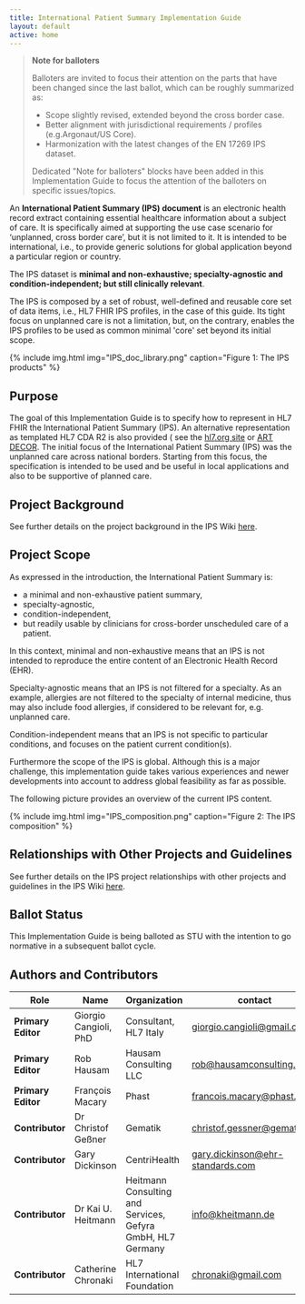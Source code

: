 ```yaml
---
title: International Patient Summary Implementation Guide
layout: default
active: home
---
```

<!-- 
### Jekyll Site Variables

These are the site variables defined [here](http://wiki.hl7.org/index.php?title=IG_Publisher_Documentation#Jekyll):

- IG Business version specification (defined in ig.json)- {% raw %}{{site.data.fhir.ig.version}} {% endraw %} = {{site.data.fhir.ig.version}}

- IG status (defined in ig.xml)- {% raw %}{{site.data.fhir.ig.status}} {% endraw %} = {{site.data.fhir.ig.status}}

- Whether is experimental IG (defined in ig.xml) - {% raw %}{{site.data.fhir.ig.experimental}} {% endraw %} = {{site.data.fhir.ig.experimental}}

- IG Publisher name (defined in ig.xml) - {% raw %}{{site.data.fhir.ig.publisher}} {% endraw %} = {{site.data.fhir.ig.publisher}}

- dependency url - e.g. "uscore" : Base url of a dependency implementation Guide (defined in ig.json) -  {% raw %} {{site.data.fhir.uscore}} {% endraw %}= {{site.data.fhir.uscore}}

- igName : Title of the implementation Guide (defined in ig.xml) -  {% raw %} {{site.data.fhir.igName}} {% endraw %}= {{site.data.fhir.igName}}

- path : path to the main FHIR specification (defined in ig.json)-  {% raw %} {{site.data.fhir.path}} {% endraw %}= {{site.data.fhir.path}}

- canonical : canonical path to this specification (defined in ig.json)-  {% raw %} {{site.data.fhir.canonical}} {% endraw %} = {{site.data.fhir.canonical}}

- errorCount : number of errors in the build file (not including HTML validation errors) -  {% raw %} {{site.data.fhir.errorCount}} {% endraw %} = {{site.data.fhir.errorCount}}

- version : version of FHIR -  {% raw %} {{site.data.fhir.version}} {% endraw %} = {{site.data.fhir.version}}

- revision : revision of FHIR -  {% raw %} {{site.data.fhir.revision}} {% endraw %} = {{site.data.fhir.revision}}

- versionFull : version-revision -  {% raw %} {{site.data.fhir.versionFull}} {% endraw %} = {{site.data.fhir.versionFull}}

- totalFiles : total number of files found by the build -  {% raw %} {{site.data.fhir.totalFiles}} {% endraw %} = {{site.data.fhir.totalFiles}}

- processedFiles : number of files genrated by the build -  {% raw %} {{site.data.fhir.processedFiles}} {% endraw %} = {{site.data.fhir.processedFiles}}

- genDate : date of generation (so date stamps in the pages can match those in the conformance resources) -  {% raw %} {{site.data.fhir.genDate}} {% endraw %} = {{site.data.fhir.genDate}}
-->

<blockquote class="stu-note">
<p><b>Note for balloters</b></p>
<p>Balloters are invited to focus their attention on the parts that have been changed since the last ballot, which can be roughly summarized as:</p>
<ul class="stu-note">
<li>Scope slightly revised, extended beyond the cross border case.</li>
<li>Better alignment with jurisdictional requirements / profiles (e.g.Argonaut/US Core).</li>
<li>Harmonization with the latest changes of the EN 17269 IPS dataset.</li>
 </ul>
<p> Dedicated "Note for balloters" blocks have been added in this Implementation Guide to focus the attention of the balloters on specific issues/topics.</p>
</blockquote>

<!-- TOC  the css styling for this is \pages\assets\css\project.css under 'markdown-toc'-->

<!-- * Do not remove this line (it will not be displayed) -->
<!--  {:toc} --> 


<!-- end TOC -->

An **International Patient Summary (IPS) document** is an electronic health record extract containing essential healthcare information about a subject of care.
It is specifically aimed at supporting the use case scenario for ‘unplanned, cross border care’, but it is not limited to it.
It is intended to be international, i.e., to provide generic solutions for global application beyond a particular region or country.

The IPS dataset is **minimal and non-exhaustive; specialty-agnostic and condition-independent; but still clinically relevant**.


The IPS is composed by a set of robust, well-defined and reusable core set of data items, i.e., HL7 FHIR IPS profiles, in the case of this guide. 
Its tight focus on unplanned care is not a limitation, but, on the contrary, enables the IPS profiles to be used as common minimal 'core' set beyond its initial scope.


{% include img.html img="IPS_doc_library.png" caption="Figure 1: The IPS products" %}

## Purpose

The goal of this Implementation Guide is to specify how to represent in HL7 FHIR the International Patient Summary (IPS). An alternative representation as templated HL7 CDA R2 is also provided ( see the [hl7.org site](https://www.hl7.org/implement/standards/product_brief.cfm?product_id=483) or [ART DECOR](https://art-decor.org/art-decor/decor-project--hl7ips-).
The initial focus of the International Patient Summary (IPS) was the unplanned care across national borders. Starting from this focus, the specification is intended to be used and be useful in local applications and also to be supportive of planned care. 


## Project Background

See further details on the project background in the IPS Wiki <a href="http://international-patient-summary.net/mediawiki/index.php?title=IPS_Introduction_1#Project_Background">here</a>.

## Project Scope

As expressed in the introduction, the International Patient Summary is:
* a minimal and non-exhaustive patient summary,
* specialty-agnostic,
* condition-independent,
* but readily usable by clinicians for cross-border unscheduled care of a patient.

In this context, minimal and non-exhaustive means that an IPS is not intended to reproduce the entire content of an Electronic Health Record (EHR).

Specialty-agnostic means that an IPS is not filtered for a specialty. As an example, allergies are not filtered to the specialty of internal medicine, thus may also include food allergies, if considered to be relevant for, e.g. unplanned care.

Condition-independent means that an IPS is not specific to particular conditions, and focuses on the patient current condition(s).

Furthermore the scope of the IPS is global. Although this is a major challenge, this implementation guide takes various experiences and newer developments into account to address global feasibility as far as possible.

The following picture provides an overview of the current IPS content.

{% include img.html img="IPS_composition.png" caption="Figure 2: The IPS composition" %}

## Relationships with Other Projects and Guidelines

See further details on the IPS project relationships with other projects and guidelines in the IPS Wiki <a href="http://international-patient-summary.net/mediawiki/index.php?title=IPS_implementationguide_1#Relationships_with_other_projects_and_guidelines">here</a>.

## Ballot Status

This Implementation Guide is being balloted as STU with the intention to go normative in a subsequent ballot cycle.


## Authors and Contributors

| Role  | Name | Organization | contact |
| --- | --- | --- | --- |
| **Primary Editor** | Giorgio Cangioli, PhD | Consultant, HL7 Italy | giorgio.cangioli@gmail.com |
| **Primary Editor** | Rob Hausam | Hausam Consulting LLC | rob@hausamconsulting.com |
| **Primary Editor** | François Macary | Phast | francois.macary@phast.fr |
| **Contributor** | Dr Christof Geßner | Gematik | christof.gessner@gematik.de |
| **Contributor** | Gary Dickinson | CentriHealth | gary.dickinson@ehr-standards.com |
| **Contributor** |  Dr Kai U. Heitmann | Heitmann Consulting and Services, Gefyra GmbH, HL7 Germany | info@kheitmann.de  |
| **Contributor** | Catherine Chronaki | HL7 International Foundation | chronaki@gmail.com |


